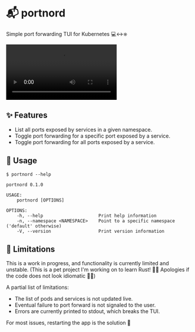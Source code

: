 # 📬 portnord 

Simple port forwarding TUI for Kubernetes 💻↔⎈

![portnord in action](./media/portnord.mov)

## ✨ Features
- List all ports exposed by services in a given namespace.
- Toggle port forwarding for a specific port exposed by a service.
- Toggle port forwarding for all ports exposed by a service.

## 🧩 Usage

```
$ portnord --help

portnord 0.1.0

USAGE:
    portnord [OPTIONS]

OPTIONS:
    -h, --help                     Print help information
    -n, --namespace <NAMESPACE>    Point to a specific namespace ('default' otherwise)
    -V, --version                  Print version information
```

## 🐞 Limitations

This is a work in progress, and functionality is currently limited and unstable. (This is a pet project I'm working on to learn Rust! 🦀😍 Apologies if the code does not look idiomatic 📝🥺)

A partial list of limitations:
- The list of pods and services is not updated live.
- Eventual failure to port forward is not signaled to the user.
- Errors are currently printed to stdout, which breaks the TUI.

For most issues, restarting the app is the solution 🧸